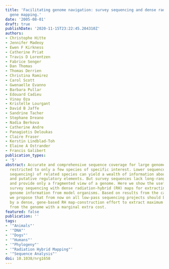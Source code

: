 ```yaml
---
title: 'Facilitating genome navigation: survey sequencing and dense radiation-hybrid
  gene mapping.'
date: '2005-08-01'
draft: true
publishDate: '2020-11-15T23:22:45.204310Z'
authors:
- Christophe Hitte
- Jennifer Madeoy
- Ewen F Kirkness
- Catherine Priat
- Travis D Lorentzen
- Fabrice Senger
- Dan Thomas
- Thomas Derrien
- Christina Ramirez
- Carol Scott
- Gwenaelle Evanno
- Barbara Pullar
- Edouard Cadieu
- Vinay Oza
- Kristelle Lourgant
- David B Jaffe
- Sandrine Tacher
- Stephane Dreano
- Nadia Berkova
- Catherine Andre
- Panagiotis Deloukas
- Claire Fraser
- Kerstin Lindblad-Toh
- Elaine A Ostrander
- Francis Galibert
publication_types:
- '5'
abstract: Accurate and comprehensive sequence coverage for large genomes has been
  restricted to only a few species of specific interest. Lower sequence coverage (survey
  sequencing) of related species can yield a wealth of information about gene content
  and putative regulatory elements. But survey sequences lack long-range continuity
  and provide only a fragmented view of a genome. Here we show the usefulness of combining
  survey sequencing with dense radiation-hybrid (RH) maps for extracting maximum comparative
  genome information from model organisms. Based on results from the canine system,
  we propose that from now on all low-pass sequencing projects should be accompanied
  by a dense, gene-based RH map-construction effort to extract maximum information
  from the genome with a marginal extra cost.
featured: false
publication: ''
tags:
- '"Animals"'
- '"DNA"'
- '"Dogs"'
- '"Humans"'
- '"Phylogeny"'
- '"Radiation Hybrid Mapping"'
- '"Sequence Analysis"'
doi: 10.1038/nrg1658
---
```



